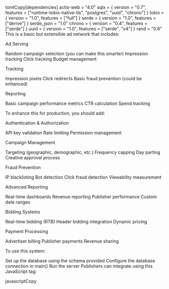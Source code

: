 tomlCopy[dependencies]
actix-web = "4.0"
sqlx = { version = "0.7", features = ["runtime-tokio-native-tls", "postgres", "uuid", "chrono"] }
tokio = { version = "1.0", features = ["full"] }
serde = { version = "1.0", features = ["derive"] }
serde_json = "1.0"
chrono = { version = "0.4", features = ["serde"] }
uuid = { version = "1.0", features = ["serde", "v4"] }
rand = "0.8"
This is a basic but extensible ad network that includes:

Ad Serving


Random campaign selection (you can make this smarter)
Impression tracking
Click tracking
Budget management


Tracking


Impression pixels
Click redirects
Basic fraud prevention (could be enhanced)


Reporting


Basic campaign performance metrics
CTR calculation
Spend tracking

To enhance this for production, you should add:

Authentication & Authorization


API key validation
Rate limiting
Permission management


Campaign Management


Targeting (geographic, demographic, etc.)
Frequency capping
Day parting
Creative approval process


Fraud Prevention


IP blacklisting
Bot detection
Click fraud detection
Viewability measurement


Advanced Reporting


Real-time dashboards
Revenue reporting
Publisher performance
Custom date ranges


Bidding Systems


Real-time bidding (RTB)
Header bidding integration
Dynamic pricing


Payment Processing


Advertiser billing
Publisher payments
Revenue sharing

To use this system:

Set up the database using the schema provided
Configure the database connection in main()
Run the server
Publishers can integrate using this JavaScript tag:

javascriptCopy<script>
async function loadAd(pubId, placement) {
    const response = await fetch(`http://your-server/serve?pub_id=${pubId}&placement=${placement}`);
    const ad = await response.json();
    
    // Create and insert ad
    const adContainer = document.createElement('div');
    adContainer.innerHTML = `
        <a href="${ad.click_url}" target="_blank">
            <img src="${ad.image_url}" />
        </a>
        <img src="${ad.tracking_url}" style="display: none" />
    `;
    
    document.getElementById(placement).appendChild(adContainer);
}
</script>
